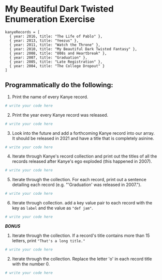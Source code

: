 # My Beautiful Dark Twisted Enumeration Exercise

```
kanyeRecords = [
  { year: 2016, title: "The Life of Pablo" },
  { year: 2013, title: "Yeezus" },
  { year: 2011, title: "Watch the Throne" },
  { year: 2010, title: "My Beautiful Dark Twisted Fantasy" },
  { year: 2008, title: "808s and Heartbreak" },
  { year: 2007, title: "Graduation" },
  { year: 2005, title: "Late Registration" },
  { year: 2004, title: "The College Dropout" }
]
```


## Programmatically do the following:

1. Print the name of every Kanye record.

```ruby
# write your code here
```

2. Print the year every Kanye record was released.

```ruby
# write your code here
```

3. Look into the future and add a forthcoming Kanye record into our array. It should be released in 2021 and have a title that is completely asinine.

```ruby
# write your code here
```

4. Iterate through Kanye's record collection and print out the titles of all the records released after Kanye's ego exploded (this happened in 2007).

```ruby
# write your code here
```

5. Iterate through the collection. For each record, print out a sentence detailing each record (e.g. "'Graduation' was released in 2007.").

```ruby
# write your code here
```

6. Iterate through collection. add a key value pair to each record with the key as `label` and the value as `"def jam"`.

```ruby
# write your code here
```

***BONUS***

1. Iterate through the collection. If a record's title contains more than 15 letters, print `"That's a long title."`

```ruby
# write your code here
```

2. Iterate through the collection. Replace the letter 'o' in each record title with the number 0.

```ruby
# write your code here
```
